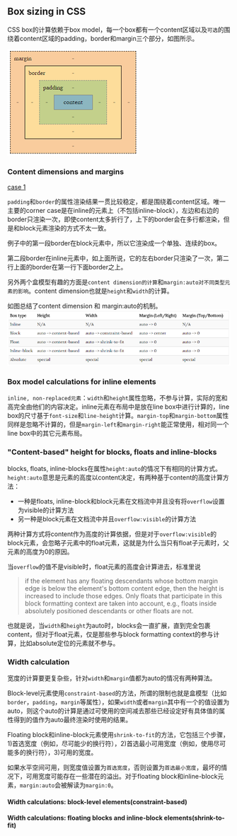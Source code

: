 

## Box sizing in CSS

CSS box的计算依赖于box model，每一个box都有一个content区域以及`可选`的围绕着content区域的padding，border和margin三个部分，如图所示。

![box model](./imgs/LCL-2/box-model.png)

### Content dimensions and margins

[case 1](https://codepen.io/aura-zx/pen/QBLaoP)

`padding`和`border`的属性渲染结果一贯比较稳定，都是围绕着content区域。唯一主要的corner case是在inline的元素上（不包括inline-block），左边和右边的border只渲染一次，即使content太多折行了，上下的border会在多行都渲染，但是和block元素渲染的方式不太一致。

例子中的第一段border在block元素中，所以它渲染成一个单独、连续的box。

第二段border在inline元素中，如上面所说，它的左右border只渲染了一次，第二行上面的border在第一行下面border之上。

另外两个盒模型有趣的方面是`content dimension的计算`和`margin:auto对不同类型元素的影响`。content dimension也就是`height`和`width`的计算。
 
 如图总结了content dimension 和 margin:auto的机制。
![calculation](./imgs/LCL-2/content-dimension-and-marginauto.png)

### Box model calculations for inline elements

`inline, non-replaced元素`：`width`和`height`属性忽略，不参与计算，实际的宽和高完全由他们的内容决定。inline元素在布局中是放在line box中进行计算的，line box的尺寸基于`font-size`和`line-height`计算。`margin-top`和`margin-bottom`属性同样是忽略不计算的，但是`margin-left`和`margin-right`能正常使用，相对同一个line box中的其它元素布局。

### "Content-based" height for blocks, floats and inline-blocks

blocks, floats, inline-blocks在属性`height:auto`的情况下有相同的计算方式。`height:auto`意思是元素的高度以content决定，有两种基于content的高度计算方法：

- 一种是floats, inline-block和block元素在文档流中并且没有将`overflow`设置为visible的计算方法
- 另一种是block元素在文档流中并且`overflow:visible`的计算方法

两种计算方式将content作为高度的计算依据，但是对于`overflow:visible`的block元素，会忽略子元素中的float元素，这就是为什么当只有float子元素时，父元素的高度为0的原因。

当`overflow`的值不是visible时，float元素的高度会计算进去，标准里说

>  if the element has any floating descendants whose bottom margin edge is below the element's bottom content edge, then the height is increased to include those edges. Only floats that participate in this block formatting context are taken into account, e.g., floats inside absolutely positioned descendants or other floats are not.

也就是说，当`width`和`height`为auto时，blocks会一直扩展，直到完全包裹content，但对于float元素，仅是那些参与block formatting context的参与计算，比如absolute定位的元素就不参与。

### Width calculation

宽度的计算要更复杂些，针对`width`和`margin`值都为auto的情况有两种算法。

Block-level元素使用`constraint-based`的方法，所谓的限制也就是盒模型（比如`border`，`padding`，`margin`等属性），如果`width`或者`margin`其中有一个的值设置为auto，则这个auto的计算是通过可使用的空间减去那些已经设定好有具体值的属性得到的值作为auto最终渲染时使用的结果。

Floating block和inline-block元素使用`shrink-to-fit`的方法，它包括三个步骤，1)首选宽度（例如，尽可能少的换行符），2)首选最小可用宽度（例如，使用尽可能多的换行符），3)可用的宽度。

如果水平空间可用，则宽度值设置为`首选宽度`，否则设置为`首选最小宽度`，最坏的情况下，可用宽度可能存在一些潜在的溢出。对于floating block和inline-block元素，`margin:auto`会被解读为`margin:0`。

#### Width calculations: block-level elements(constraint-based)

#### Width calculations: floating blocks and inline-block elements(shrink-to-fit)